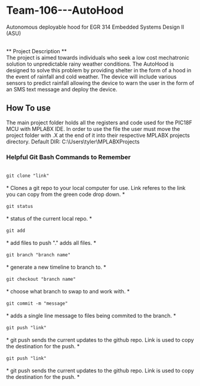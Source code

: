 # Team-106---AutoHood

Autonomous deployable hood for EGR 314 Embedded Systems Design II (ASU)

<br /> ** Project Description ** <br />
The project is aimed towards individuals who seek a low cost mechatronic solution to unpredictable rainy weather conditions. The AutoHood is designed to solve this problem by providing shelter in the form of a hood in the event of rainfall and cold weather. The device will include various sensors to predict rainfall allowing the device to warn the user in the form of an SMS text message and deploy the device. 	

## How To use
The main project folder holds all the registers and code used for the PIC18F MCU with MPLABX IDE. In order to use the file the user must move the project folder with .X at the end of it into their respective MPLABX projects directory. Default DIR: C:\Users\tyler\MPLABXProjects


### Helpful Git Bash Commands to Remember
<br /> ``` git clone "link" ``` <br />
	<br /> * Clones a git repo to your local computer for use. Link referes to the link you can copy from the green code drop down. * <br />
<br /> ``` git status ``` <br />
	<br /> * status of the current local repo. * <br />
<br /> ``` git add ``` <br />
	<br /> * add files to push "." adds all files. * <br />
<br /> ``` git branch "branch name" ``` <br />
	<br /> * generate a new timeline to branch to. * <br />
<br /> ``` git checkout "branch name" ``` <br />
	<br /> * choose what branch to swap to and work with. * <br />
<br /> ``` git commit -m "message" ``` <br />
	<br /> * adds a single line message to files being commited to the branch. * <br />
<br /> ``` git push "link" ```<br />
	<br /> * git push sends the current updates to the github repo. Link is used to copy the destination for the push. * <br />
<br /> ``` git push "link" ``` <br />
	<br /> * git push sends the current updates to the github repo. Link is used to copy the destination for the push. * <br />


